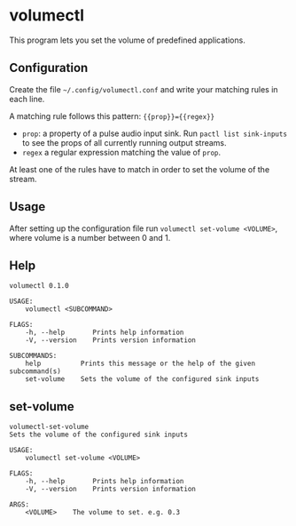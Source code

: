 # volumectl
This program lets you set the volume of predefined applications. 

## Configuration
Create the file `~/.config/volumectl.conf` and write your matching rules in each line.

A matching rule follows this pattern:
`{{prop}}={{regex}}`

* `prop`: a property of a pulse audio input sink. Run `pactl list sink-inputs` to see the props of all currently running output streams.
* `regex` a regular expression matching the value of `prop`.

At least one of the rules have to match in order to set the volume of the stream.

## Usage
After setting up the configuration file run `volumectl set-volume <VOLUME>`, where volume
is a number between 0 and 1. 

## Help
```
volumectl 0.1.0

USAGE:
    volumectl <SUBCOMMAND>

FLAGS:
    -h, --help       Prints help information
    -V, --version    Prints version information

SUBCOMMANDS:
    help          Prints this message or the help of the given subcommand(s)
    set-volume    Sets the volume of the configured sink inputs
```

## set-volume

```
volumectl-set-volume 
Sets the volume of the configured sink inputs

USAGE:
    volumectl set-volume <VOLUME>

FLAGS:
    -h, --help       Prints help information
    -V, --version    Prints version information

ARGS:
    <VOLUME>    The volume to set. e.g. 0.3
```